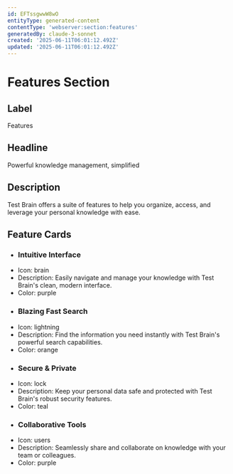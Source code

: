 ```yaml
---
id: EFTssgwwW8wO
entityType: generated-content
contentType: 'webserver:section:features'
generatedBy: claude-3-sonnet
created: '2025-06-11T06:01:12.492Z'
updated: '2025-06-11T06:01:12.492Z'
---
```

# Features Section

## Label
Features

## Headline
Powerful knowledge management, simplified

## Description
Test Brain offers a suite of features to help you organize, access, and leverage your personal knowledge with ease.

## Feature Cards

- ### Intuitive Interface
- Icon: brain
- Description: Easily navigate and manage your knowledge with Test Brain's clean, modern interface.
- Color: purple
- ### Blazing Fast Search
- Icon: lightning
- Description: Find the information you need instantly with Test Brain's powerful search capabilities.
- Color: orange
- ### Secure & Private
- Icon: lock
- Description: Keep your personal data safe and protected with Test Brain's robust security features.
- Color: teal
- ### Collaborative Tools
- Icon: users
- Description: Seamlessly share and collaborate on knowledge with your team or colleagues.
- Color: purple
